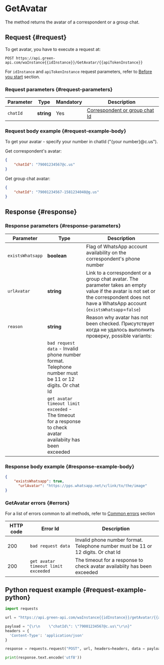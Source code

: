 # GetAvatar

The method returns the avatar of a correspondent or a group chat.

## Request {#request}

To get avatar, you have to execute a request at:
```
POST https://api.green-api.com/waInstance{{idInstance}}/GetAvatar/{{apiTokenInstance}}
```

For `idInstance` and `apiTokenInstance` request parameters, refer to [Before you start](../../before-start.md#parameters) section.

### Request parameters {#request-parameters}

Parameter | Type | Mandatory | Description
----- | ----- | ----- | -----
`chatId` | **string** | Yes | [Correspondent or group chat Id](../chat-id.md)

### Request body example {#request-example-body}

To get your avatar - specify your number in chatId ("{your number}@c.us").

Get correspondent's avatar:
```json
{
    "chatId": "79001234567@c.us"
}
```

Get group chat avatar:
```json
{
    "chatId": "79001234567-1581234048@g.us"
}
```

## Response {#response}

### Response parameters {#response-parameters}

Parameter | Type |  Description
----- | ----- | ----- 
`existsWhatsapp` | **boolean** | Flag of WhatsApp account availability on the correspondent's phone number
`urlAvatar` | **string** | Link to a correspondent or a group chat avatar. The parameter takes an empty value if the avatar is not set or the correspondent does not have a WhatsApp account (`existsWhatsapp`=`false`)
`reason` | **string** | Reason why avatar has not been checked. Присутствует когда не удалось выполнить проверку, possible variants:
| | `bad request data` - Invalid phone number format. Telephone number must be 11 or 12 digits. Or chat Id
| | `get avatar timeout limit exceeded` - The timeout for a response to check avatar availabiity has been exceeded

### Response body example {#response-example-body}

```json
{
  	"existsWhatsapp": true,
 	  "urlAvatar": "https://pps.whatsapp.net/v/link/to/the/image"
}
```

### GetAvatar errors {#errors}

For a list of errors common to all methods, refer to [Common errors](../common-errors.md) section

HTTP code | Error Id | Description
----- | ----- | -----
200|`bad request data`| Invalid phone number format. Telephone number must be 11 or 12 digits. Or chat Id
200|`get avatar timeout limit exceeded`| The timeout for a response to check avatar availabiity has been exceeded

## Python request example  {#request-example-python}

```python
import requests

url = "https://api.green-api.com/waInstance{{idInstance}}/getAvatar/{{apiTokenInstance}}"

payload = "{\r\n    \"chatId\": \"79001234567@c.us\"\r\n}"
headers = {
  'Content-Type': 'application/json'
}

response = requests.request("POST", url, headers=headers, data = payload)

print(response.text.encode('utf8'))
```
